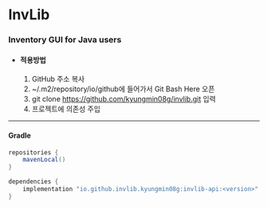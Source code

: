 # InvLib

### Inventory GUI for Java users

* #### 적용방법
  1. GitHub 주소 복사
  2. ~/.m2/repository/io/github에 들어가서 Git Bash Here 오픈
  3. git clone https://github.com/kyungmin08g/invlib.git 입력
  4. 프로젝트에 의존성 주입

---

#### Gradle

```java
repositories {
    mavenLocal()
}
```

```java
dependencies {
    implementation "io.github.invlib.kyungmin08g:invlib-api:<version>"
}
```
